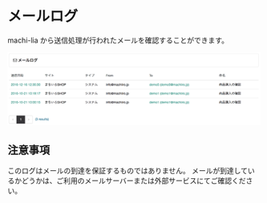 # メールログ

machi-lia から送信処理が行われたメールを確認することができます。

![mail-log](img/mail-log.png)

## 注意事項

このログはメールの到達を保証するものではありません。
メールが到達しているかどうかは、ご利用のメールサーバーまたは外部サービスにてご確認ください。

